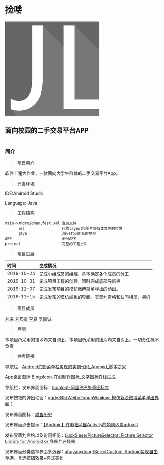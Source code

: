 # 捡喽

![](./image/icon.png)

## 面向校园的二手交易平台APP ##

***


### **简介** ###

> **项目简介**

软件工程大作业，一款面向大学生群体的二手交易平台App。

> **开发环境**

IDE:Android Studio

Language: Java

> **工程结构**

    main->AndroidManifest.xml 注册文件
	      res                 存放layout和图片等媒体文件的位置
          java                Java代码所处的地方
	APP                       示例APP
    project                   完整的工程文件

> **项目进展**

| 时间        | 完成情况                                       |
| :----------|:----------------------------------------------|
| 2019-10-24 | 完成小组成员的组建，基本确定各个成员的分工          |
| 2019-10-31 | 完成项目工程的创建，同时完成底部导航栏             |
| 2019-11-07 | 完成发布项目的模仿微博菜单弹出的动画。				|
| 2019-11-15 | 完成发布的模仿咸鱼的界面。实现九宫格和访问相册，相机|

> **项目成员**

[刘进](https://github.com/1059024691)
[刘艺豪](#)
[李易](#)
[吴嘉诚](#)

> **声明**

本项目所采用的技术均来自网上，本项目所采用的图片均来自网上。一切责任概不负责

> **参考链接**

导航栏：[Android底部菜单栏实现的实例代码_Android_脚本之家](https://www.jb51.net/article/140081.htm)

App桌面图标:[BingoIcon-在线制作图标_文字图标在线生成](https://bingoicon.com/font)

导航栏，发布界面图标：[Iconfont-阿里巴巴矢量图标库](https://www.iconfont.cn/collections/detail?spm=a313x.7781069.1998910419.d9df05512&cid=33)

发布按钮的弹出动画：[gqdy365/WeiboPopupWindow: 模仿新浪微博菜单弹出界面；](https://github.com/gqdy365/WeiboPopupWindow)

发布界面图标：[咸鱼APP](https://2.taobao.com/)

发布界面点击提示：[【Android】在非繼承自Activity的類別內顯示toast](https://medium.com/@leowang0308/android-%E5%9C%A8%E9%9D%9E%E7%B9%BC%E6%89%BF%E8%87%AAactivity%E7%9A%84%E9%A1%9E%E5%88%A5%E5%85%A7%E9%A1%AF%E7%A4%BAtoast-457b3a677ced)

发布界面九宫格以及访问相册：[LuckSiege/PictureSelector: Picture Selector Library for Android  or 多图片选择器](https://github.com/LuckSiege/PictureSelector)

发布界面分类选择界面多选器：[ahuyangdong/SelectCustom: Android实现自由单选、复选按钮效果+样式美化](https://github.com/ahuyangdong/SelectCustom)